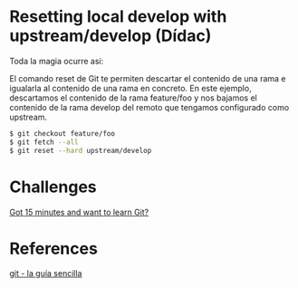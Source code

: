 # Resetting local develop with upstream/develop (Dídac)

Toda la magia ocurre así:

El comando reset de Git te permiten descartar el contenido de una rama e igualarla al contenido de una rama en concreto. En este ejemplo, descartamos el contenido de la rama feature/foo y nos bajamos el contenido de la rama develop del remoto que tengamos configurado como upstream.

```sh
$ git checkout feature/foo
$ git fetch --all
$ git reset --hard upstream/develop
```

# Challenges

[Got 15 minutes and want to learn Git?](https://try.github.io/levels/1/challenges/1)

# References

[git - la guía sencilla](http://rogerdudler.github.io/git-guide/index.es.html)